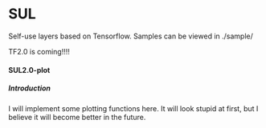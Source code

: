 # SUL
Self-use layers based on Tensorflow. Samples can be viewed in ./sample/

TF2.0 is coming!!!!

#### SUL2.0-plot
##### Introduction

I will implement some plotting functions here. It will look stupid at first, but I believe it will become better in the future.
